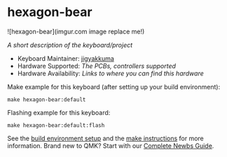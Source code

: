 # hexagon-bear

![hexagon-bear](imgur.com image replace me!)

*A short description of the keyboard/project*

* Keyboard Maintainer: [jigyakkuma](https://github.com/yourusername)
* Hardware Supported: *The PCBs, controllers supported*
* Hardware Availability: *Links to where you can find this hardware*

Make example for this keyboard (after setting up your build environment):

    make hexagon-bear:default

Flashing example for this keyboard:

    make hexagon-bear:default:flash

See the [build environment setup](https://docs.qmk.fm/#/getting_started_build_tools) and the [make instructions](https://docs.qmk.fm/#/getting_started_make_guide) for more information. Brand new to QMK? Start with our [Complete Newbs Guide](https://docs.qmk.fm/#/newbs).
